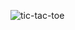 ![tic-tac-toe](https://user-images.githubusercontent.com/59697786/138521145-a6d510e6-4f71-4d4b-95d3-a75d000db842.png)
